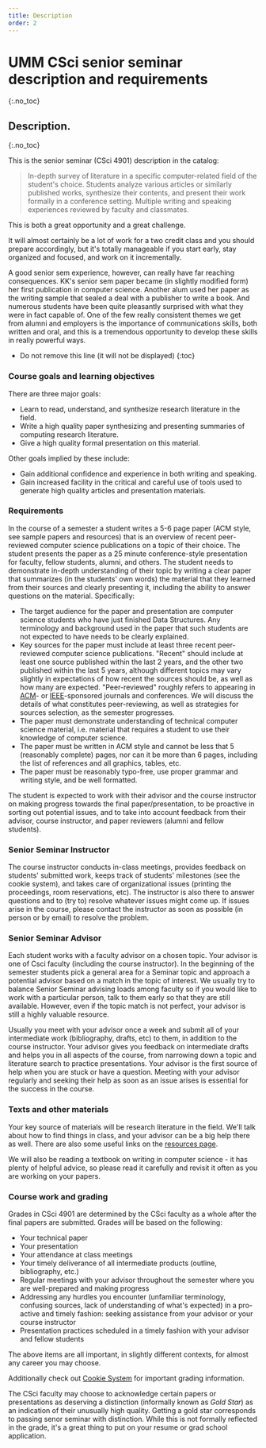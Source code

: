 ```yaml
---
title: Description
order: 2
---
```


# UMM CSci senior seminar description and requirements
{:.no_toc}

## Description.
{:.no_toc}

This is the senior seminar (CSci 4901) description in the catalog: 

> In-depth survey of literature in a specific computer-related field of the student's choice. Students analyze various articles or similarly published works, synthesize their contents, and present their work formally in a conference setting. Multiple writing and speaking experiences reviewed by faculty and classmates.

This is both a great opportunity and a great challenge.

It will almost certainly be a lot of work for a two credit class and you should prepare accordingly, but it's totally manageable if you start early, stay organized and focused, and work on it incrementally.

A good senior sem experience, however, can really have far reaching consequences. KK's senior sem paper became (in slightly modified form) her first publication in computer science.
Another alum used her paper as the writing sample that sealed a deal with a publisher to write a book.
And numerous students have been quite pleasantly surprised with what they were in fact capable of.
One of the few really consistent themes we get from alumni and employers is the importance of communications skills, both written and oral, and this is a tremendous opportunity to develop these skills in really powerful ways.

* Do not remove this line (it will not be displayed)
{:toc}


### Course goals and learning objectives
There are three major goals:
- Learn to read, understand, and synthesize research literature in the field.
- Write a high quality paper synthesizing and presenting summaries of computing research literature.
- Give a high quality formal presentation on this material.

Other goals implied by these include:
- Gain additional confidence and experience in both writing and speaking.
- Gain increased facility in the critical and careful use of tools used to generate high quality articles and presentation materials.

### Requirements
In the course of a semester a student writes a 5-6 page paper (ACM style, see sample papers and resources) that is an overview of recent peer-reviewed computer science publications on a topic of their choice. The student presents the paper as a 25 minute conference-style presentation for faculty, fellow students, alumni, and others. The student needs to demonstrate in-depth understanding of their topic by writing a clear paper that summarizes (in the students' own words) the material that they learned from their sources and clearly presenting it, including the ability to answer questions on the material. Specifically:

- The target audience for the paper and presentation are computer science students who have just finished Data Structures. Any terminology and background used in the paper that such students are not expected to have needs to be clearly explained.
- Key sources for the paper must include at least three recent peer-reviewed computer science publications. "Recent" should include at least one source published within the last 2 years, and the other two published within the last 5 years, although different topics may vary slightly in expectations of how recent the sources should be, as well as how many are expected. "Peer-reviewed" roughly refers to appearing in [ACM](http://www.acm.org/)- or [IEEE](http://www.ieee.org/index.html)-sponsored journals and conferences. We will discuss the details of what constitutes peer-reviewing, as well as strategies for sources selection, as the semester progresses.
- The paper must demonstrate understanding of technical computer science material, i.e. material that requires a student to use their knowledge of computer science.
- The paper must be written in ACM style and cannot be less that 5 (reasonably complete) pages, nor can it be more than 6 pages, including the list of references and all graphics, tables, etc.
- The paper must be reasonably typo-free, use proper grammar and writing style, and be well formatted.

The student is expected to work with their advisor and the course instructor on making progress towards the final paper/presentation, to be proactive in sorting out potential issues, and to take into account feedback from their advisor, course instructor, and paper reviewers (alumni and fellow students).

### Senior Seminar Instructor
The course instructor conducts in-class meetings, provides feedback on students' submitted work, keeps track of students' milestones (see the cookie system), and takes care of organizational issues (printing the proceedings, room reservations, etc). The instructor is also there to answer questions and to (try to) resolve whatever issues might come up. If issues arise in the course, please contact the instructor as soon as possible (in person or by email) to resolve the problem.

### Senior Seminar Advisor
Each student works with a faculty advisor on a chosen topic. Your advisor is one of Csci faculty (including the course instructor). In the beginning of the semester students pick a general area for a Seminar topic and approach a potential advisor based on a match in the topic of interest. We usually try to balance Senior Seminar advising loads among faculty so if you would like to work with a particular person, talk to them early so that they are still available. However, even if the topic match is not perfect, your advisor is still a highly valuable resource.

Usually you meet with your advisor once a week and submit all of your intermediate work (bibliography, drafts, etc) to them, in addition to the course instructor. Your advisor gives you feedback on intermediate drafts and helps you in all aspects of the course, from narrowing down a topic and literature search to practice presentations. Your advisor is the first source of help when you are stuck or have a question. Meeting with your advisor regularly and seeking their help as soon as an issue arises is essential for the success in the course.

### Texts and other materials
Your key source of materials will be research literature in the field. We'll talk about how to find things in class, and your advisor can be a big help there as well. There are also some useful links on the [resources page](seniorsemresources.md).

We will also be reading a textbook on writing in computer science - it has plenty of helpful advice, so please read it carefully and revisit it often as you are working on your papers. 

### Course work and grading
Grades in CSci 4901 are determined by the CSci faculty as a whole after the final papers are submitted. Grades will be based on the following:

- Your technical paper
- Your presentation
- Your attendance at class meetings
- Your timely deliverance of all intermediate products (outline, bibliography, etc.)
- Regular meetings with your advisor throughout the semester where you are well-prepared and making progress
- Addressing any hurdles you encounter (unfamiliar terminology, confusing sources, lack of understanding of what's expected) in a pro-active and timely fashion: seeking assistance from your advisor or your course instructor 
- Presentation practices scheduled in a timely fashion with your advisor and fellow students

The above items are all important, in slightly different contexts, for almost any career you may choose.


Additionally check out [Cookie System](cookieResources.html) for important grading information.

The CSci faculty may choose to acknowledge certain papers or presentations as deserving a distinction (informally known as *Gold Star*) as an indication of their unusually high quality. Getting a gold star corresponds to passing senor seminar with distinction. While this is not formally reflected in the grade, it's a great thing to put on your resume or grad school application.


